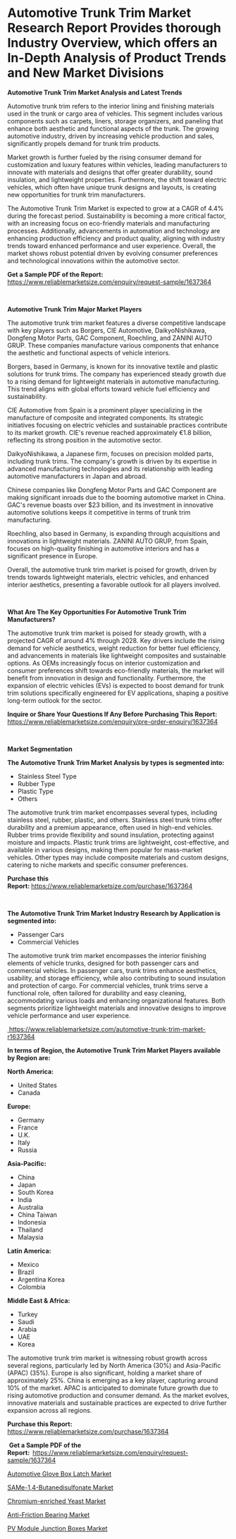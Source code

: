 <p><h1>Automotive Trunk Trim Market Research Report Provides thorough Industry Overview, which offers an In-Depth Analysis of Product Trends and New Market Divisions</h1></p><p><strong>Automotive Trunk Trim Market Analysis and Latest Trends</strong></p>
<p><p>Automotive trunk trim refers to the interior lining and finishing materials used in the trunk or cargo area of vehicles. This segment includes various components such as carpets, liners, storage organizers, and paneling that enhance both aesthetic and functional aspects of the trunk. The growing automotive industry, driven by increasing vehicle production and sales, significantly propels demand for trunk trim products.</p><p>Market growth is further fueled by the rising consumer demand for customization and luxury features within vehicles, leading manufacturers to innovate with materials and designs that offer greater durability, sound insulation, and lightweight properties. Furthermore, the shift toward electric vehicles, which often have unique trunk designs and layouts, is creating new opportunities for trunk trim manufacturers.</p><p>The Automotive Trunk Trim Market is expected to grow at a CAGR of 4.4% during the forecast period. Sustainability is becoming a more critical factor, with an increasing focus on eco-friendly materials and manufacturing processes. Additionally, advancements in automation and technology are enhancing production efficiency and product quality, aligning with industry trends toward enhanced performance and user experience. Overall, the market shows robust potential driven by evolving consumer preferences and technological innovations within the automotive sector.</p></p>
<p><strong>Get a Sample PDF of the Report:&nbsp;</strong> <a href="https://www.reliablemarketsize.com/enquiry/request-sample/1637364?utm_campaign=1506&utm_medium=2&utm_source=Github&utm_content=ia&utm_term=11102024&utm_id=automotive-trunk-trim">https://www.reliablemarketsize.com/enquiry/request-sample/1637364</a></p>
<p>&nbsp;</p>
<p><strong>Automotive Trunk Trim Major Market Players</strong></p>
<p><p>The automotive trunk trim market features a diverse competitive landscape with key players such as Borgers, CIE Automotive, DaikyoNishikawa, Dongfeng Motor Parts, GAC Component, Roechling, and ZANINI AUTO GRUP. These companies manufacture various components that enhance the aesthetic and functional aspects of vehicle interiors.</p><p>Borgers, based in Germany, is known for its innovative textile and plastic solutions for trunk trims. The company has experienced steady growth due to a rising demand for lightweight materials in automotive manufacturing. This trend aligns with global efforts toward vehicle fuel efficiency and sustainability.</p><p>CIE Automotive from Spain is a prominent player specializing in the manufacture of composite and integrated components. Its strategic initiatives focusing on electric vehicles and sustainable practices contribute to its market growth. CIE's revenue reached approximately €1.8 billion, reflecting its strong position in the automotive sector.</p><p>DaikyoNishikawa, a Japanese firm, focuses on precision molded parts, including trunk trims. The company's growth is driven by its expertise in advanced manufacturing technologies and its relationship with leading automotive manufacturers in Japan and abroad.</p><p>Chinese companies like Dongfeng Motor Parts and GAC Component are making significant inroads due to the booming automotive market in China. GAC's revenue boasts over $23 billion, and its investment in innovative automotive solutions keeps it competitive in terms of trunk trim manufacturing.</p><p>Roechling, also based in Germany, is expanding through acquisitions and innovations in lightweight materials. ZANINI AUTO GRUP, from Spain, focuses on high-quality finishing in automotive interiors and has a significant presence in Europe.</p><p>Overall, the automotive trunk trim market is poised for growth, driven by trends towards lightweight materials, electric vehicles, and enhanced interior aesthetics, presenting a favorable outlook for all players involved.</p></p>
<p>&nbsp;</p>
<p><strong>What Are The Key Opportunities For Automotive Trunk Trim Manufacturers?</strong></p>
<p><p>The automotive trunk trim market is poised for steady growth, with a projected CAGR of around 4% through 2028. Key drivers include the rising demand for vehicle aesthetics, weight reduction for better fuel efficiency, and advancements in materials like lightweight composites and sustainable options. As OEMs increasingly focus on interior customization and consumer preferences shift towards eco-friendly materials, the market will benefit from innovation in design and functionality. Furthermore, the expansion of electric vehicles (EVs) is expected to boost demand for trunk trim solutions specifically engineered for EV applications, shaping a positive long-term outlook for the sector.</p></p>
<p><strong>Inquire or Share Your Questions If Any Before Purchasing This Report:</strong> <a href="https://www.reliablemarketsize.com/enquiry/pre-order-enquiry/1637364?utm_campaign=1506&utm_medium=2&utm_source=Github&utm_content=ia&utm_term=11102024&utm_id=automotive-trunk-trim">https://www.reliablemarketsize.com/enquiry/pre-order-enquiry/1637364</a></p>
<p>&nbsp;</p>
<p><strong>Market Segmentation</strong></p>
<p><strong>The Automotive Trunk Trim Market Analysis by types is segmented into:</strong></p>
<p><ul><li>Stainless Steel Type</li><li>Rubber Type</li><li>Plastic Type</li><li>Others</li></ul></p>
<p><p>The automotive trunk trim market encompasses several types, including stainless steel, rubber, plastic, and others. Stainless steel trunk trims offer durability and a premium appearance, often used in high-end vehicles. Rubber trims provide flexibility and sound insulation, protecting against moisture and impacts. Plastic trunk trims are lightweight, cost-effective, and available in various designs, making them popular for mass-market vehicles. Other types may include composite materials and custom designs, catering to niche markets and specific consumer preferences.</p></p>
<p><strong>Purchase this Report:&nbsp;</strong><a href="https://www.reliablemarketsize.com/purchase/1637364?utm_campaign=1506&utm_medium=2&utm_source=Github&utm_content=ia&utm_term=11102024&utm_id=automotive-trunk-trim">https://www.reliablemarketsize.com/purchase/1637364</a></p>
<p>&nbsp;</p>
<p><strong>The Automotive Trunk Trim Market Industry Research by Application is segmented into:</strong></p>
<p><ul><li>Passenger Cars</li><li>Commercial Vehicles</li></ul></p>
<p><p>The automotive trunk trim market encompasses the interior finishing elements of vehicle trunks, designed for both passenger cars and commercial vehicles. In passenger cars, trunk trims enhance aesthetics, usability, and storage efficiency, while also contributing to sound insulation and protection of cargo. For commercial vehicles, trunk trims serve a functional role, often tailored for durability and easy cleaning, accommodating various loads and enhancing organizational features. Both segments prioritize lightweight materials and innovative designs to improve vehicle performance and user experience.</p></p>
<p><a href="https://www.reliablemarketsize.com/automotive-trunk-trim-market-r1637364?utm_campaign=1506&utm_medium=2&utm_source=Github&utm_content=ia&utm_term=11102024&utm_id=automotive-trunk-trim">&nbsp;https://www.reliablemarketsize.com/automotive-trunk-trim-market-r1637364</a></p>
<p><strong>In terms of Region, the Automotive Trunk Trim Market Players available by Region are:</strong></p>
<p>
    <p> <strong> North America: </strong>
        <ul>
            <li>United States</li>
            <li>Canada</li>
        </ul>
        </p> 
    <p> <strong> Europe: </strong>
        <ul>
            <li>Germany</li>
            <li>France</li>
            <li>U.K.</li>
            <li>Italy</li>
            <li>Russia</li>
        </ul>
        </p> 
    <p> <strong> Asia-Pacific: </strong>
        <ul>
            <li>China</li>
            <li>Japan</li>
            <li>South Korea</li>
            <li>India</li>
            <li>Australia</li>
            <li>China Taiwan</li>
            <li>Indonesia</li>
            <li>Thailand</li>
            <li>Malaysia</li>
        </ul>
        </p> 
    <p> <strong> Latin America: </strong>
        <ul>
            <li>Mexico</li>
            <li>Brazil</li>
            <li>Argentina Korea</li>
            <li>Colombia</li>
        </ul>
        </p> 
    <p> <strong> Middle East & Africa: </strong>
        <ul>
            <li>Turkey</li>
            <li>Saudi</li>
            <li>Arabia</li>
            <li>UAE</li>
            <li>Korea</li>
        </ul>
    </p>
    </p>
<p><p>The automotive trunk trim market is witnessing robust growth across several regions, particularly led by North America (30%) and Asia-Pacific (APAC) (35%). Europe is also significant, holding a market share of approximately 25%. China is emerging as a key player, capturing around 10% of the market. APAC is anticipated to dominate future growth due to rising automotive production and consumer demand. As the market evolves, innovative materials and sustainable practices are expected to drive further expansion across all regions.</p></p>
<p><strong>Purchase this Report: </strong><a href="https://www.reliablemarketsize.com/purchase/1637364?utm_campaign=1506&utm_medium=2&utm_source=Github&utm_content=ia&utm_term=11102024&utm_id=automotive-trunk-trim">https://www.reliablemarketsize.com/purchase/1637364</a></p>
<p>&nbsp;<strong>Get a Sample PDF of the Report:&nbsp;&nbsp;</strong><a href="https://www.reliablemarketsize.com/enquiry/request-sample/1637364?utm_campaign=1506&utm_medium=2&utm_source=Github&utm_content=ia&utm_term=11102024&utm_id=automotive-trunk-trim">https://www.reliablemarketsize.com/enquiry/request-sample/1637364</a></p>
<p><strong></strong></p>
<p><p><a href="https://github.com/gulaimolin/Market-Research-Report-List-6/blob/main/automotive-glove-box-latch-market.md?utm_campaign=1506&utm_medium=2&utm_source=Github&utm_content=ia&utm_term=11102024&utm_id=automotive-trunk-trim">Automotive Glove Box Latch Market</a></p><p><a href="https://www.linkedin.com/pulse/same-14-butanedisulfonate-market-global-regional-analysis-2024-v7kle?utm_campaign=1506&utm_medium=2&utm_source=Github&utm_content=ia&utm_term=11102024&utm_id=automotive-trunk-trim">SAMe-1,4-Butanedisulfonate Market</a></p><p><a href="https://www.linkedin.com/pulse/chromium-enriched-yeast-market-evolution-future-outlook-c8aje?utm_campaign=1506&utm_medium=2&utm_source=Github&utm_content=ia&utm_term=11102024&utm_id=automotive-trunk-trim">Chromium-enriched Yeast Market</a></p><p><a href="https://github.com/RunaHaque64/Market-Research-Report-List-1/blob/main/anti-friction-bearing-market.md?utm_campaign=1506&utm_medium=2&utm_source=Github&utm_content=ia&utm_term=11102024&utm_id=automotive-trunk-trim">Anti-Friction Bearing Market</a></p><p><a href="https://www.linkedin.com/pulse/comprehensive-pv-module-junction-boxes-market-report-regional-2whhf?utm_campaign=1506&utm_medium=2&utm_source=Github&utm_content=ia&utm_term=11102024&utm_id=automotive-trunk-trim">PV Module Junction Boxes Market</a></p></p>
